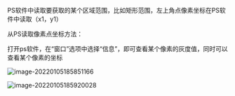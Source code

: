 PS软件中读取要获取的某个区域范围，比如矩形范围，左上角点像素坐标在PS软件中读取（x1，y1）



从PS读取像素点坐标方法：

打开ps软件，在“窗口”选项中选择“信息”，即可查看某个像素的灰度值，同时可以查看某个像素的坐标

![image-20220105185851166](E:\文档\GitHub\Notiz\从PS中读取范围到pythonCV中处理.assets\image-20220105185851166.png)

![image-20220105185920028](E:\文档\GitHub\Notiz\从PS中读取范围到pythonCV中处理.assets\image-20220105185920028.png)